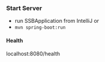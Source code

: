 

### Start Server

- run SSBApplication from IntelliJ
or
- `mvn spring-boot:run`



#### Health

localhost:8080/health


